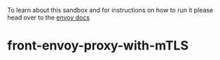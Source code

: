 To learn about this sandbox and for instructions on how to run it please head over
to the [envoy docs](https://www.envoyproxy.io/docs/envoy/latest/start/sandboxes/front_proxy.html)
# front-envoy-proxy-with-mTLS

